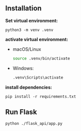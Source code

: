 ## Installation
**Set virtual environment:**


    python3 -m venv .venv


**activate virtual environment:**
- macOS/Linux
    ```bash
    source .venv/bin/activate 
    ```  

- Windows:
    ```bash
    .venv\Scripts\activate 
    ```  

**install dependencies:**

    pip install -r requirements.txt 

## Run Flask
    python ./flask_api/app.py
    

